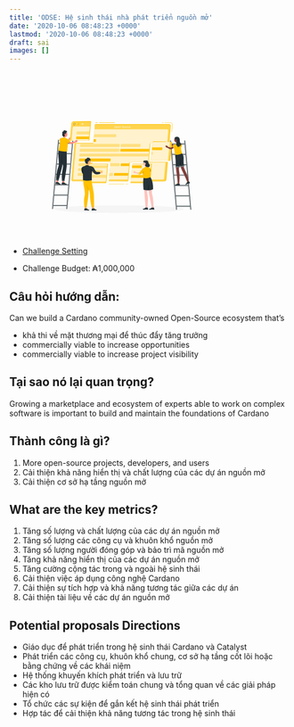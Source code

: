 ```yaml
---
title: 'ODSE: Hệ sinh thái nhà phát triển nguồn mở'
date: '2020-10-06 08:48:23 +0000'
lastmod: '2020-10-06 08:48:23 +0000'
draft: sai
images: []
---
```


<svg xmlns="http://www.w3.org/2000/svg" viewbox="0 0 500 500" width="400px" height="300"><g id="freepik--Shadow--inject-169"><ellipse id="freepik--path--inject-169" cx="245.18" cy="412.39" rx="193.89" ry="11.32" style="fill:#f5f5f5"></ellipse></g><g id="freepik--Coding--inject-169"><path d="M394.34,158.17l-219.81.05-1.66,1.5L172,187.58h0l-.38,4.28L170.69,202h0l-.7,8.09h0l-.4,4.54H113.42l-1.67,1.5L104,322.51a4.53,4.53,0,0,0,4.58,5H160l.41-4.75h-.27l1-11.5h0l.7-8.1h0l.56-6.35h0l.71-8.1h0l.57-6.48.69-8h0l.28-3.19h56.44l-1,11.16v.13h0l-3.53,40.4h0l-.15,1.7,0,.57h0l-.22,2.48,54.77,1.52,1.66-1.29L274,311.28h0l.71-8.1h0l1.83-20.93.7-8h0l.28-3.19H334l1.54-17.61h0l.56-6.46.7-8h0l.71-8.1h0l1.42-16.27h51.69l3.09,1.5,1.66-1.5L399.69,164A5.62,5.62,0,0,0,394.34,158.17Z" style="fill:#FFC100"></path><path d="M329.61,329H381a5.59,5.59,0,0,0,5.46-5l4.36-52.55-56.83-.2-1.71,1.33Z" style="fill:#FFC100"></path><polygon points="391.85 216.16 396.11 167.44 172.19 167.44 167.93 216.16 114.42 216.16 104.76 326.55 158.28 326.55 163 272.59 219.43 272.59 214.71 326.55 271.15 326.55 275.87 272.59 332.31 272.59 327.59 326.55 382.19 326.55 386.91 272.59 332.31 272.59 337.25 216.16 391.85 216.16" style="fill:#FFC100"></polygon><polygon points="391.85 216.16 396.11 167.44 172.19 167.44 167.93 216.16 114.42 216.16 104.76 326.55 158.28 326.55 163 272.59 219.43 272.59 214.71 326.55 271.15 326.55 275.87 272.59 332.31 272.59 327.59 326.55 382.19 326.55 386.91 272.59 332.31 272.59 337.25 216.16 391.85 216.16" style="fill:#fff;opacity:0.8"></polygon><path d="M244.26,226.08H130.68a1.84,1.84,0,0,1-1.86-2l.36-4a2.27,2.27,0,0,1,2.21-2H245a1.83,1.83,0,0,1,1.85,2l-.35,4A2.27,2.27,0,0,1,244.26,226.08Z" style="fill:#FFC100"></path><path d="M244.26,226.08H130.68a1.84,1.84,0,0,1-1.86-2l.36-4a2.27,2.27,0,0,1,2.21-2H245a1.83,1.83,0,0,1,1.85,2l-.35,4A2.27,2.27,0,0,1,244.26,226.08Z" style="fill:#fff;opacity:0.5"></path><path d="M306.61,226.08H251.86a1.83,1.83,0,0,1-1.86-2l.35-4a2.27,2.27,0,0,1,2.22-2h54.75a1.83,1.83,0,0,1,1.86,2l-.35,4A2.27,2.27,0,0,1,306.61,226.08Z" style="fill:#FFC100"></path><path d="M306.61,226.08H251.86a1.83,1.83,0,0,1-1.86-2l.35-4a2.27,2.27,0,0,1,2.22-2h54.75a1.83,1.83,0,0,1,1.86,2l-.35,4A2.27,2.27,0,0,1,306.61,226.08Z" style="fill:#fff;opacity:0.5"></path><path d="M243,240.53H129.42a1.83,1.83,0,0,1-1.86-2l.35-4a2.27,2.27,0,0,1,2.21-2H243.7a1.83,1.83,0,0,1,1.86,2l-.35,4A2.27,2.27,0,0,1,243,240.53Z" style="fill:#FFC100"></path><path d="M243,240.53H129.42a1.83,1.83,0,0,1-1.86-2l.35-4a2.27,2.27,0,0,1,2.21-2H243.7a1.83,1.83,0,0,1,1.86,2l-.35,4A2.27,2.27,0,0,1,243,240.53Z" style="fill:#fff;opacity:0.5"></path><path d="M217.39,269.43h-90.5a1.83,1.83,0,0,1-1.86-2l.35-4a2.27,2.27,0,0,1,2.22-2h90.49a1.83,1.83,0,0,1,1.86,2l-.35,4A2.27,2.27,0,0,1,217.39,269.43Z" style="fill:#FFC100"></path><path d="M174.33,203.53H169l-.71,8.09h5.29a2.27,2.27,0,0,0,2.21-2l.35-4A1.83,1.83,0,0,0,174.33,203.53Z" style="fill:#FFC100"></path><path d="M234.84,189.08H170.3l-.71,8.09h64.54a2.27,2.27,0,0,0,2.21-2l.35-4A1.83,1.83,0,0,0,234.84,189.08Z" style="fill:#FFC100"></path><path d="M234.84,189.08H170.3l-.71,8.09h64.54a2.27,2.27,0,0,0,2.21-2l.35-4A1.83,1.83,0,0,0,234.84,189.08Z" style="fill:#fff;opacity:0.5"></path><path d="M334.56,246.88H128.86a2.27,2.27,0,0,0-2.21,2l-.35,4a1.83,1.83,0,0,0,1.85,2h205.7Z" style="fill:#FFC100"></path><path d="M334.56,246.88H128.86a2.27,2.27,0,0,0-2.21,2l-.35,4a1.83,1.83,0,0,0,1.85,2h205.7Z" style="fill:#fff;opacity:0.5"></path><path d="M335.82,232.43H251.3a2.27,2.27,0,0,0-2.21,2l-.35,4a1.83,1.83,0,0,0,1.85,2h84.52Z" style="fill:#FFC100"></path><path d="M244.79,275.78H219.15l-.7,8.1h25.63a2.27,2.27,0,0,0,2.21-2l.35-4A1.83,1.83,0,0,0,244.79,275.78Z" style="fill:#FFC100"></path><path d="M162.72,275.78H126.33a2.27,2.27,0,0,0-2.21,2l-.35,4a1.83,1.83,0,0,0,1.85,2H162Z" style="fill:#FFC100"></path><g style="opacity:0.5"><path d="M244.79,275.78H219.15l-.7,8.1h25.63a2.27,2.27,0,0,0,2.21-2l.35-4A1.83,1.83,0,0,0,244.79,275.78Z" style="fill:#fff"></path><path d="M162.72,275.78H126.33a2.27,2.27,0,0,0-2.21,2l-.35,4a1.83,1.83,0,0,0,1.85,2H162Z" style="fill:#fff"></path></g><path d="M161.45,290.23H125.07a2.25,2.25,0,0,0-2.21,2l-.36,4a1.84,1.84,0,0,0,1.86,2h36.38Z" style="fill:#FFC100"></path><path d="M161.45,290.23H125.07a2.25,2.25,0,0,0-2.21,2l-.36,4a1.84,1.84,0,0,0,1.86,2h36.38Z" style="fill:#fff;opacity:0.5"></path><path d="M160.19,304.68H123.8a2.27,2.27,0,0,0-2.21,2l-.35,4a1.83,1.83,0,0,0,1.85,2h36.39Z" style="fill:#FFC100"></path><path d="M224.72,304.68h-8.09l-.71,8.1H224a2.25,2.25,0,0,0,2.21-2l.36-4A1.83,1.83,0,0,0,224.72,304.68Z" style="fill:#FFC100"></path><g style="opacity:0.5"><path d="M160.19,304.68H123.8a2.27,2.27,0,0,0-2.21,2l-.35,4a1.83,1.83,0,0,0,1.85,2h36.39Z" style="fill:#fff"></path><path d="M224.72,304.68h-8.09l-.71,8.1H224a2.25,2.25,0,0,0,2.21-2l.36-4A1.83,1.83,0,0,0,224.72,304.68Z" style="fill:#fff"></path></g><path d="M398.18,164.74a4.52,4.52,0,0,0-4.58-5H172.87l-1.23,14.11H389.31a3,3,0,0,1,3,3.32l-3.42,39h4.75Z" style="fill:#FFC100"></path><path d="M398.18,164.74a4.52,4.52,0,0,0-4.58-5H172.87l-1.23,14.11H389.31a3,3,0,0,1,3,3.32l-3.42,39h4.75Z" style="fill:#fff;opacity:0.30000000000000004"></path><path d="M384,272.59,379.77,321a3.7,3.7,0,0,1-3.62,3.32H327.79l-.42,4.75h51.42a5.59,5.59,0,0,0,5.46-5l4.5-51.42Z" style="fill:#FFC100"></path><path d="M384,272.59,379.77,321a3.7,3.7,0,0,1-3.62,3.32H327.79l-.42,4.75h51.42a5.59,5.59,0,0,0,5.46-5l4.5-51.42Z" style="fill:#fff;opacity:0.30000000000000004"></path><path d="M116.52,216.16,107.35,321a3,3,0,0,0,3,3.32h48.36l-.42,4.75H106.92a4.53,4.53,0,0,1-4.59-5l9.42-107.85Z" style="fill:#FFC100"></path><path d="M116.52,216.16,107.35,321a3,3,0,0,0,3,3.32h48.36l-.42,4.75H106.92a4.53,4.53,0,0,1-4.59-5l9.42-107.85Z" style="fill:#fff;opacity:0.30000000000000004"></path><polygon points="271.35 324.28 214.91 324.28 214.5 329.03 270.93 329.03 271.35 324.28" style="fill:#FFC100"></polygon><polygon points="271.35 324.28 214.91 324.28 214.5 329.03 270.93 329.03 271.35 324.28" style="fill:#fff;opacity:0.30000000000000004"></polygon><path d="M273.06,304.68H232.32a2.27,2.27,0,0,0-2.21,2l-.35,4a1.83,1.83,0,0,0,1.85,2h40.75Z" style="fill:#FFC100"></path><path d="M333.24,304.68H329.5l-.71,8.1h3.74a2.27,2.27,0,0,0,2.21-2l.35-4A1.83,1.83,0,0,0,333.24,304.68Z" style="fill:#FFC100"></path><path d="M275.59,275.78H252.38a2.27,2.27,0,0,0-2.21,2l-.35,4a1.83,1.83,0,0,0,1.86,2h23.2Z" style="fill:#FFC100"></path><path d="M402.7,181.86h0a.49.49,0,0,1-.45-.54l1.83-21a5.1,5.1,0,0,0-5.16-5.66h-17a.5.5,0,0,1-.5-.5.51.51,0,0,1,.5-.5h17a6.09,6.09,0,0,1,6.16,6.74l-1.84,21A.5.5,0,0,1,402.7,181.86Z" style="fill:#FFC100"></path><path d="M378.09,154.68H373.8a.5.5,0,0,1-.5-.5.51.51,0,0,1,.5-.5h4.29a.5.5,0,0,1,.5.5A.5.5,0,0,1,378.09,154.68Z" style="fill:#FFC100"></path><path d="M271.87,338.3h-6.42a.51.51,0,0,1-.5-.5.5.5,0,0,1,.5-.5h6.42a.5.5,0,0,1,.5.5A.51.51,0,0,1,271.87,338.3Z" style="fill:#FFC100"></path><path d="M260.15,338.3H214a.51.51,0,0,1-.5-.5.5.5,0,0,1,.5-.5h46.13a.5.5,0,0,1,.5.5A.5.5,0,0,1,260.15,338.3Z" style="fill:#FFC100"></path><path d="M231.92,169.06a2.31,2.31,0,0,1-.91-.95,2.57,2.57,0,0,1-.24-1.36,2.75,2.75,0,0,1,.48-1.36,2.89,2.89,0,0,1,1.07-.95,3.07,3.07,0,0,1,1.45-.34,2.68,2.68,0,0,1,1.37.34,2.25,2.25,0,0,1,.91.95,2.46,2.46,0,0,1,.23,1.36,2.81,2.81,0,0,1-.47,1.36,2.89,2.89,0,0,1-1.07.95,3.06,3.06,0,0,1-1.44.34A2.72,2.72,0,0,1,231.92,169.06Zm2.49-.58a2.15,2.15,0,0,0,1.13-1.73,1.81,1.81,0,0,0-.17-1,1.68,1.68,0,0,0-.66-.71,1.84,1.84,0,0,0-1-.26,2.16,2.16,0,0,0-1.06.26,2.24,2.24,0,0,0-.79.71,2.11,2.11,0,0,0-.35,1,1.92,1.92,0,0,0,.18,1,1.62,1.62,0,0,0,.66.71,1.88,1.88,0,0,0,1,.26A2.1,2.1,0,0,0,234.41,168.48Z" style="fill:#fff"></path><path d="M240.52,165.63a1.61,1.61,0,0,1,.64.7,2,2,0,0,1,.17,1,2.34,2.34,0,0,1-.35,1.05,2.1,2.1,0,0,1-.77.71,2.28,2.28,0,0,1-1,.25,1.67,1.67,0,0,1-.76-.17,1.28,1.28,0,0,1-.56-.47l-.18,2H237l.47-5.36h.68l-.05.62a1.62,1.62,0,0,1,.64-.49,1.85,1.85,0,0,1,.82-.17A1.93,1.93,0,0,1,240.52,165.63Zm-.67,3a1.36,1.36,0,0,0,.52-.49,1.71,1.71,0,0,0,.24-.72,1.52,1.52,0,0,0-.11-.72,1.14,1.14,0,0,0-.43-.49,1.44,1.44,0,0,0-1.87.49,1.71,1.71,0,0,0-.24.72,1.41,1.41,0,0,0,.11.72,1,1,0,0,0,.43.49,1.21,1.21,0,0,0,.66.18A1.37,1.37,0,0,0,239.85,168.59Z" style="fill:#fff"></path><path d="M245.83,167.62h-3.19a1.1,1.1,0,0,0,.38.83,1.39,1.39,0,0,0,.94.32,1.6,1.6,0,0,0,1.18-.48l.35.46a1.8,1.8,0,0,1-.71.47,2.35,2.35,0,0,1-.89.17,2.22,2.22,0,0,1-1.09-.26,1.66,1.66,0,0,1-.68-.71,2,2,0,0,1-.17-1,2.29,2.29,0,0,1,.34-1,2.12,2.12,0,0,1,.77-.72,2.16,2.16,0,0,1,1-.25,1.86,1.86,0,0,1,1,.25,1.56,1.56,0,0,1,.62.72,2.12,2.12,0,0,1,.16,1.05C245.85,167.46,245.84,167.53,245.83,167.62Zm-2.67-1.33a1.4,1.4,0,0,0-.48.82h2.52a1.15,1.15,0,0,0-.33-.82A1.12,1.12,0,0,0,244,166,1.32,1.32,0,0,0,243.16,166.29Z" style="fill:#fff"></path><path d="M250.27,165.81a1.58,1.58,0,0,1,.33,1.27l-.2,2.26h-.71l.19-2.18a1.06,1.06,0,0,0-.2-.85.92.92,0,0,0-.76-.29,1.35,1.35,0,0,0-.94.33,1.48,1.48,0,0,0-.42,1l-.17,2h-.71l.34-3.92h.68l0,.59a1.62,1.62,0,0,1,.62-.47,2.15,2.15,0,0,1,.85-.16A1.49,1.49,0,0,1,250.27,165.81Z" style="fill:#fff"></path><path d="M254.21,169.22a2.09,2.09,0,0,1-.81-.47l.32-.58a2.1,2.1,0,0,0,.72.44,2.69,2.69,0,0,0,.94.16,1.76,1.76,0,0,0,1-.22.73.73,0,0,0,.37-.58.52.52,0,0,0-.13-.43,1.15,1.15,0,0,0-.41-.26c-.17-.06-.4-.12-.71-.2a5.73,5.73,0,0,1-.92-.28,1.35,1.35,0,0,1-.57-.43,1.06,1.06,0,0,1-.19-.79,1.43,1.43,0,0,1,.28-.75,1.77,1.77,0,0,1,.71-.53,2.75,2.75,0,0,1,1.13-.2,3.35,3.35,0,0,1,.89.12,2,2,0,0,1,.73.34l-.29.59a2.75,2.75,0,0,0-.67-.32,2.55,2.55,0,0,0-.72-.1,1.62,1.62,0,0,0-1,.23.76.76,0,0,0-.37.59.5.5,0,0,0,.14.43,1.11,1.11,0,0,0,.42.26,7.12,7.12,0,0,0,.69.2,6.53,6.53,0,0,1,.92.28,1.35,1.35,0,0,1,.57.43,1,1,0,0,1,.19.78,1.36,1.36,0,0,1-.29.74,1.56,1.56,0,0,1-.72.54,2.92,2.92,0,0,1-1.12.19A3.46,3.46,0,0,1,254.21,169.22Z" style="fill:#fff"></path><path d="M259,169.13a1.64,1.64,0,0,1-.66-.72,1.85,1.85,0,0,1-.17-1,2.11,2.11,0,0,1,.35-1,2,2,0,0,1,.79-.72,2.29,2.29,0,0,1,1.08-.25,2,2,0,0,1,1,.25,1.61,1.61,0,0,1,.67.72,2,2,0,0,1,.17,1,2.16,2.16,0,0,1-.36,1,2.07,2.07,0,0,1-.78.72,2.33,2.33,0,0,1-1.08.26A2,2,0,0,1,259,169.13Zm1.78-.54a1.43,1.43,0,0,0,.52-.49,1.57,1.57,0,0,0,.23-.72,1.41,1.41,0,0,0-.11-.72,1.08,1.08,0,0,0-.43-.49,1.3,1.3,0,0,0-.66-.17,1.47,1.47,0,0,0-.69.17,1.52,1.52,0,0,0-.52.49,1.71,1.71,0,0,0-.24.72,1.52,1.52,0,0,0,.11.72,1.11,1.11,0,0,0,.44.49,1.21,1.21,0,0,0,.66.18A1.37,1.37,0,0,0,260.74,168.59Z" style="fill:#fff"></path><path d="M267,165.42l-.35,3.92H266l.05-.59a1.59,1.59,0,0,1-.61.47,1.85,1.85,0,0,1-.78.17,1.59,1.59,0,0,1-1.2-.44,1.54,1.54,0,0,1-.34-1.27l.2-2.26H264l-.19,2.17a1.16,1.16,0,0,0,.2.87,1,1,0,0,0,.76.29,1.28,1.28,0,0,0,.92-.34,1.52,1.52,0,0,0,.41-1l.17-2Z" style="fill:#fff"></path><path d="M269.6,165.56a2.06,2.06,0,0,1,.9-.18l-.06.69h-.17a1.29,1.29,0,0,0-.93.35,1.46,1.46,0,0,0-.42,1l-.17,2H268l.34-3.92h.68l-.05.66A1.36,1.36,0,0,1,269.6,165.56Z" style="fill:#fff"></path><path d="M271.65,169.13a1.63,1.63,0,0,1-.68-.72,1.85,1.85,0,0,1-.17-1,2.14,2.14,0,0,1,1.15-1.75,2.37,2.37,0,0,1,1.1-.25,2,2,0,0,1,.93.21,1.34,1.34,0,0,1,.59.63l-.57.34a1.21,1.21,0,0,0-.42-.42,1.3,1.3,0,0,0-.6-.14,1.51,1.51,0,0,0-.7.17,1.47,1.47,0,0,0-.53.49,1.71,1.71,0,0,0-.24.72,1.43,1.43,0,0,0,.12.73,1,1,0,0,0,.43.48,1.3,1.3,0,0,0,.68.18,1.41,1.41,0,0,0,1.12-.57l.51.34a1.85,1.85,0,0,1-.7.63,2.26,2.26,0,0,1-1,.22A2.1,2.1,0,0,1,271.65,169.13Z" style="fill:#fff"></path><path d="M278.85,167.62h-3.19a1.1,1.1,0,0,0,.38.83,1.39,1.39,0,0,0,.94.32,1.6,1.6,0,0,0,1.18-.48l.35.46a1.8,1.8,0,0,1-.71.47,2.37,2.37,0,0,1-.9.17,2.21,2.21,0,0,1-1.08-.26,1.66,1.66,0,0,1-.68-.71,1.9,1.9,0,0,1-.17-1,2.29,2.29,0,0,1,.34-1,2.08,2.08,0,0,1,1.8-1,1.87,1.87,0,0,1,1,.25,1.62,1.62,0,0,1,.62.72,2.12,2.12,0,0,1,.16,1.05C278.87,167.46,278.86,167.53,278.85,167.62Zm-2.67-1.33a1.4,1.4,0,0,0-.48.82h2.52a1.15,1.15,0,0,0-.33-.82,1.12,1.12,0,0,0-.83-.31A1.32,1.32,0,0,0,276.18,166.29Z" style="fill:#fff"></path><path d="M174.23,154.44h6.41a.5.5,0,0,0,0-1h-6.41a.5.5,0,1,0,0,1Z" style="fill:#FFC100"></path><path d="M185.94,154.44h46.13a.5.5,0,0,0,0-1H185.94a.5.5,0,0,0,0,1Z" style="fill:#FFC100"></path></g><g id="freepik--character-4--inject-169"><path d="M397.61,207.68l18.06,206.48h2.85l-.76-8.69h39.81l.76,8.69h2.85L443.11,207.68h-2.85l.76,8.68h-39.8l-.76-8.68Zm3.86,11.53h39.8l2.47,28.2H403.93Zm2.71,31H444l2.46,28.19h-39.8Zm2.72,31h39.8l2.47,28.19h-39.8Zm2.72,31h39.8l2.47,28.2H412.08Zm2.71,31.05h39.81l2.46,28.19H414.8Zm45,59.23H417.51l-2.46-28.19h39.8Z" style="fill:#263238"></path><path d="M397.61,207.68l18.06,206.48h2.85l-.76-8.69h39.81l.76,8.69h2.85L443.11,207.68h-2.85l.76,8.68h-39.8l-.76-8.68Zm3.86,11.53h39.8l2.47,28.2H403.93Zm2.71,31H444l2.46,28.19h-39.8Zm2.72,31h39.8l2.47,28.19h-39.8Zm2.72,31h39.8l2.47,28.2H412.08Zm2.71,31.05h39.81l2.46,28.19H414.8Zm45,59.23H417.51l-2.46-28.19h39.8Z" style="fill:#fff;opacity:0.30000000000000004"></path><path d="M422.51,219.22,417.44,224l-9.73-2.25v-1.92a.81.81,0,0,0-1.15-.73s-.47.33-.65.3c-.81-.11-2.49-2.12-2.49-2.12a.84.84,0,0,0-.82-.14l-.69.27a.8.8,0,0,0-.5.93l1.1,4.87a.81.81,0,0,0,.65.62l3.07.54s8.77,5.4,11.95,4.66,7.92-5.19,7.92-5.19Z" style="fill:#7f3e3b"></path><polygon points="347.71 210.15 345.5 211.49 342.02 266.74 396.43 268.45 398.41 267.26 403.86 210.61 347.71 210.15" style="fill:#FFC100"></polygon><polygon points="400.06 212 345.5 211.49 340.04 267.93 394.6 268.43 400.06 212" style="fill:#FFC100"></polygon><polygon points="400.06 212 345.5 211.49 340.04 267.93 394.6 268.43 400.06 212" style="fill:#fff;opacity:0.8"></polygon><path d="M373,228l-29-.27-.79,8.1,29,.27a2.27,2.27,0,0,0,2.23-2l.39-4A1.84,1.84,0,0,0,373,228Z" style="fill:#FFC100"></path><path d="M343.7,242.22h-1.17l-.78,8.1h1.16a2.26,2.26,0,0,0,2.23-2l.39-4A1.83,1.83,0,0,0,343.7,242.22Z" style="fill:#FFC100"></path><path d="M343.7,242.22h-1.17l-.78,8.1h1.16a2.26,2.26,0,0,0,2.23-2l.39-4A1.83,1.83,0,0,0,343.7,242.22Z" style="fill:#fff;opacity:0.5"></path><polygon points="391.69 268.4 396.43 268.45 401.89 212.01 397.15 211.97 391.69 268.4" style="fill:#FFC100"></polygon><polygon points="391.69 268.4 396.43 268.45 401.89 212.01 397.15 211.97 391.69 268.4" style="fill:#fff;opacity:0.30000000000000004"></polygon><path d="M414.52,197.72s-3.67.29-3.66,2.83c0,1.61,1.27-1.05,3.07-1.87S414.52,197.72,414.52,197.72Z" style="fill:#263238"></path><path d="M428.6,283.46s1.8,6.1,2.62,8.05c4.27,10.28,12.91,25.16,18.37,40.58l4.39-1.7a197,197,0,0,0-6.59-23.14c-2.19-6.26-6-12.61-8.3-19.47a64.17,64.17,0,0,1-1.25-8Z" style="fill:#7f3e3b"></path><path d="M432.37,244.7s4.84,4.86,5.69,11.1-1,16.71,1.9,28l-11.21,3.07s-9.08-31.72-9.93-39.39Z" style="fill:#263238"></path><path d="M425.1,273.76,428,263.69l3.5-5.64a57.6,57.6,0,0,1-1,16.92c-.95,4.21-1.74,7.67-2.29,10.1C427.59,282.79,426.41,278.6,425.1,273.76Z" style="opacity:0.4"></path><path d="M418.32,336.57a2.14,2.14,0,0,1-1.45-.42.45.45,0,0,1,0-.51.6.6,0,0,1,.38-.26c.83-.21,2.54.82,2.61.87a.1.1,0,0,1,.06.12.12.12,0,0,1-.1.09A8.57,8.57,0,0,1,418.32,336.57Zm-.76-1a.85.85,0,0,0-.23,0,.29.29,0,0,0-.23.15c-.1.15-.07.22,0,.26.22.33,1.47.37,2.39.28A5.42,5.42,0,0,0,417.56,335.58Z" style="fill:#FFC100"></path><path d="M419.82,336.46s0,0-.05,0c-.58-.28-1.75-1.39-1.63-1.94,0-.14.12-.3.45-.32a.87.87,0,0,1,.64.21,3.44,3.44,0,0,1,.73,1.94.11.11,0,0,1-.06.11A.11.11,0,0,1,419.82,336.46Zm-1.16-2h-.07c-.21,0-.23.09-.24.12,0,.34.73,1.2,1.33,1.58a2.72,2.72,0,0,0-.62-1.54.59.59,0,0,0-.4-.16Z" style="fill:#FFC100"></path><path d="M420.36,335.78l5.42.14a.43.43,0,0,1,.41.35l.87,4.42a.72.72,0,0,1-.56.86h-.15c-2-.08-3.69-.23-6.12-.28-2.86-.07-2.15.29-5.52.25-2,0-2.34-2.34-1.48-2.43,3.95-.4,4.39-1.58,5.95-3A1.7,1.7,0,0,1,420.36,335.78Z" style="fill:#263238"></path><path d="M447.63,333.2a2.14,2.14,0,0,1-1.5.12.45.45,0,0,1-.16-.49.57.57,0,0,1,.26-.38c.71-.49,2.66-.12,2.75-.1a.11.11,0,0,1,.09.09.13.13,0,0,1-.05.13A9.12,9.12,0,0,1,447.63,333.2Zm-1.06-.66-.21.1a.38.38,0,0,0-.16.23c0,.17,0,.23.06.25.33.23,1.51-.17,2.34-.58A5.33,5.33,0,0,0,446.57,332.54Z" style="fill:#FFC100"></path><path d="M449,332.57s0,0-.05,0c-.65-.05-2.12-.68-2.21-1.24,0-.13,0-.32.31-.45a.85.85,0,0,1,.68,0c.77.28,1.33,1.51,1.36,1.56a.13.13,0,0,1,0,.12A.09.09,0,0,1,449,332.57Zm-1.81-1.5-.06,0c-.19.08-.18.17-.18.2.08.33,1.1.87,1.8,1a2.76,2.76,0,0,0-1.12-1.22.61.61,0,0,0-.44,0Z" style="fill:#FFC100"></path><path d="M449.27,331.74l5.11-1.77a.46.46,0,0,1,.52.18l2.36,3.85a.72.72,0,0,1-.23,1l-.13.06c-1.86.61-3.53,1.08-5.83,1.88-2.71.94-1.91,1-5.08,2.17-1.91.69-3-1.37-2.24-1.76,3.56-1.76,3.56-3,4.53-4.85A1.83,1.83,0,0,1,449.27,331.74Z" style="fill:#263238"></path><path d="M415.6,283.37s-.17,6.35,0,8.46c.89,11.1,4.51,27.91,4.94,44.27h4.65a198.24,198.24,0,0,0,.79-27.29c-.23-5.73-1.75-11.77-1.78-17.83a64,64,0,0,1,1.27-8Z" style="fill:#7f3e3b"></path><path d="M427.59,245.86a25.77,25.77,0,0,1,2.53,21.78c-4.37,13.05-3.27,19.46-3.27,19.46H414.68s0-17.07-.52-22.73c-.38-4-1.38-8.36-1.06-16Z" style="fill:#263238"></path><polygon points="426.98 284.67 427.35 287.57 414.19 287.57 414.19 284.67 426.98 284.67" style="fill:#263238"></polygon><polygon points="426.98 284.67 427.35 287.57 414.19 287.57 414.19 284.67 426.98 284.67" style="fill:#fff;opacity:0.4"></polygon><polygon points="439.96 281.18 427.72 284.82 428.6 287.57 440.78 284.03 439.96 281.18" style="fill:#263238"></polygon><polygon points="439.96 281.18 427.72 284.82 428.6 287.57 440.78 284.03 439.96 281.18" style="fill:#fff;opacity:0.4"></polygon><path d="M423.4,216s-2.74-.29-2.69-5.32c0,0-2.53-1.15-4.17.33s1.48,5-.56,6.43C416,217.42,417.77,218.62,423.4,216Z" style="fill:#7f3e3b"></path><path d="M411.42,203.6c0-.34-.23-.6-.45-.59s-.37.31-.35.64.22.6.44.59S411.44,203.93,411.42,203.6Z" style="fill:#263238"></path><path d="M411.19,204.21l-1.78,2.35a2.21,2.21,0,0,0,2,.35Z" style="fill:#a02724"></path><path d="M423.07,203.07c-.21,4.26-.2,6.07-2.32,8.29-3.26,2.27-8.4,2.15-9.47-2.09-1-3.82-.47-10.14,3.68-11.91a5.83,5.83,0,0,1,8.11,5.71Z" style="fill:#7f3e3b"></path><path d="M412.05,202.6a.23.23,0,0,1-.18,0,1.59,1.59,0,0,0-1.38-.39.2.2,0,0,1-.24-.13.2.2,0,0,1,.13-.25,2,2,0,0,1,1.75.47.19.19,0,0,1,0,.27h0A.14.14,0,0,1,412.05,202.6Z" style="fill:#263238"></path><path d="M411.06,203l-.93-.13S410.68,203.53,411.06,203Z" style="fill:#263238"></path><path d="M418.75,212.37a5.66,5.66,0,0,1-2.28,2.09,15.84,15.84,0,0,1-.37-1.64A7.69,7.69,0,0,0,418.75,212.37Z" style="opacity:0.2"></path><path d="M425.47,216.67s0-3.38-4-2.75-6.91,2.54-7,4.51Z" style="fill:#FFC100"></path><path d="M425.47,216.67s0-3.38-4-2.75-6.91,2.54-7,4.51Z" style="opacity:0.1"></path><path d="M427.87,216.3s5.29.16,5.29,4.39a7,7,0,0,1-3,6Z" style="fill:#FFC100"></path><path d="M427.87,216.3s5.29.16,5.29,4.39a7,7,0,0,1-3,6Z" style="opacity:0.1"></path><path d="M433.93,245.22a34.59,34.59,0,0,1-3.17-11.42c-.53-6.24,3.28-17.34-3.49-17.55s-10.47.74-14.49,2.32-3.17,12.48-2.54,16.61,2.54,14.59,2.54,14.59S424.31,251.25,433.93,245.22Z" style="fill:#FFC100"></path><path d="M409.92,232.48a43.13,43.13,0,0,1-.1-7.31l4.59-.57A27.54,27.54,0,0,1,409.92,232.48Z" style="opacity:0.1"></path><path d="M406.12,223.86,401,228.67l-9.73-2.24v-2.07a.71.71,0,0,0-1-.65,4,4,0,0,1-.87.14c-.83-.11-2.44-1.93-2.44-1.93a.7.7,0,0,0-.72-.12l-2.06,1.92a.83.83,0,0,0-.4.88l2.21,3.18a1.26,1.26,0,0,0,.81.68l3,.58s8.78,5.4,11.95,4.66,7.93-5.18,7.93-5.18Z" style="fill:#7f3e3b"></path><path d="M412.78,218.57s-3.17.92-7.75,4.94c0,0,.17,3.17,4.2,6.66,0,0,4.33-2.71,5.67-6.73S412.78,218.57,412.78,218.57Z" style="fill:#FFC100"></path><path d="M414.41,196.89s-3,1.38-2.21,3.54,1.25,4,.66,4.71,1.43.88,1.33-1.51c0,0,.26,3,1.79,3.37s2.58,4.84,1.3,7-1.58,7.1-.31,8.21,3.69,2.21,3.4,4.17,2.91.64,2.28-1.74c0,0,1.74,2.69,3.86.26s-1.27-4.65-1.27-4.65,2.57.79,2.63,2.17.91,2.06,1.91.53a3.49,3.49,0,0,0-.63-4.34s1.7-.28,1.91.91,2.16-.8.47-2.36-4.65-2.36-4.6-8.38-1.11-11.16-5.71-12.22S414.41,196.89,414.41,196.89Z" style="fill:#263238"></path><path d="M415.49,204.52a3.25,3.25,0,0,0-1.08,2.27c0,1.16,1.06,1.48,2,.94s1.92-1.66,1.51-2.72A1.47,1.47,0,0,0,415.49,204.52Z" style="fill:#7f3e3b"></path></g><g id="freepik--character-3--inject-169"><polygon points="343.11 277.42 286.32 277.18 284.65 278.5 284.25 310.56 283.5 318.66 282.43 330.16 282.22 332.44 281.99 334.91 335.84 335.2 338.31 332.7 343.11 277.42" style="fill:#FFC100"></polygon><polygon points="279.66 332.42 336.07 332.72 341.08 278.76 284.65 278.5 279.66 332.42" style="fill:#FFC100"></polygon><polygon points="279.66 332.42 336.07 332.72 341.08 278.76 284.65 278.5 279.66 332.42" style="fill:#fff;opacity:0.8"></polygon><path d="M311.21,281.79l-26.84-.14-.75,8.1,26.84.14a2.27,2.27,0,0,0,2.22-2l.37-4A1.84,1.84,0,0,0,311.21,281.79Z" style="fill:#FFC100"></path><polygon points="280.94 318.65 337.35 318.95 338.1 310.85 281.69 310.55 280.94 318.65" style="fill:#FFC100"></polygon><polygon points="279.87 330.15 279.43 334.9 335.84 335.2 336.28 330.45 279.87 330.15" style="fill:#FFC100"></polygon><polygon points="279.87 330.15 279.43 334.9 335.84 335.2 336.28 330.45 279.87 330.15" style="fill:#fff;opacity:0.30000000000000004"></polygon><path d="M319.76,343.06s.64,13.17.93,17.55c.81,11.95,3.92,47.75,3.92,47.75h5.32s2-16.44,1.45-30.56c-.24-5.83-2-11-2.39-15s1.87-10.35.31-16.14C327.82,341.2,319.76,343.06,319.76,343.06Z" style="fill:#ffc3bd"></path><path d="M332.41,343.38s1.13,13.83,1.78,18.4c1.68,11.71,8.86,46.47,8.86,46.47l5.32-.24s-.12-18-2.53-32.21c-.81-4.75-2.1-8.85-2.61-12.23-.64-4.21.71-11.32-1.12-17C340.39,341.16,332.41,343.38,332.41,343.38Z" style="fill:#ffc3bd"></path><path d="M337.89,316.09s9.39,8.73,9.06,37.22a46.11,46.11,0,0,1-28.56,1.48s-2.53-20.91,0-36.31Z" style="fill:#263238"></path><path d="M318.69,275.75c0-.33-.22-.58-.44-.57s-.37.3-.34.63.22.58.43.57S318.71,276.08,318.69,275.75Z" style="fill:#263238"></path><path d="M318.33,275.2l-.91-.14S318,275.69,318.33,275.2Z" style="fill:#263238"></path><path d="M330.48,287.11s-2.68-.27-2.63-5.2c0,0-2.48-1.13-4.08.32s1.45,4.86-.54,6.29C323.23,288.52,325,289.7,330.48,287.11Z" style="fill:#ffc3bd"></path><path d="M318.66,276.22l-1.74,2.3a2.16,2.16,0,0,0,1.92.34Z" style="fill:#ed893e"></path><path d="M330.16,274.48c-.2,4.17-.19,5.95-2.27,8.11-3.19,2.23-8.22,2.11-9.27-2-.94-3.74-.46-9.92,3.61-11.66a5.71,5.71,0,0,1,7.93,5.59Z" style="fill:#ffc3bd"></path><path d="M319.44,274.77a.17.17,0,0,1-.18,0,1.54,1.54,0,0,0-1.35-.37.19.19,0,0,1-.23-.13.21.21,0,0,1,.13-.25,2,2,0,0,1,1.71.46.19.19,0,0,1,0,.26h0A.13.13,0,0,1,319.44,274.77Z" style="fill:#263238"></path><path d="M325.93,283.59a5.47,5.47,0,0,1-2.23,2c-.13-.54-.29-1.09-.36-1.6A7.82,7.82,0,0,0,325.93,283.59Z" style="opacity:0.2"></path><path d="M332.56,287.83s-1.55-3.73-6.34-2.19-5.85,4.22-5.85,4.22Z" style="fill:#FFC100"></path><path d="M332.56,287.83s-1.55-3.73-6.34-2.19-5.85,4.22-5.85,4.22Z" style="opacity:0.2"></path><path d="M336.21,288.63s6.19,5.72,3.52,11.32-7.17-2.3-7.17-2.3Z" style="fill:#FFC100"></path><path d="M336.21,288.63s6.19,5.72,3.52,11.32-7.17-2.3-7.17-2.3Z" style="opacity:0.2"></path><path d="M324.5,407.79l6,.15a.46.46,0,0,1,.46.38l1,4.88a.8.8,0,0,1-.62.94l-.17,0c-2.15-.09-4.06-.26-6.74-.32-3.15-.08-2.36.32-6.08.28-2.23,0-2.58-2.58-1.63-2.68,4.36-.44,4.84-1.74,6.55-3.25A1.93,1.93,0,0,1,324.5,407.79Z" style="fill:#263238"></path><path d="M343.06,407.73l6,0a.47.47,0,0,1,.46.38l1,4.86a.81.81,0,0,1-.61,1l-.17,0c-2.15-.06-4.06-.19-6.73-.21-3.16,0-2.36.36-6.08.38-2.24,0-2.63-2.54-1.68-2.65,4.35-.51,4.81-1.82,6.5-3.36A1.87,1.87,0,0,1,343.06,407.73Z" style="fill:#263238"></path><path d="M339.73,316.3s-8.59,6.31-22,3c0,0-4.22-19.91-1.39-25.91,2.52-5.36,7.56-6.07,11.57-6.33s10.29-.77,10.08,7.29S337.72,307.1,339.73,316.3Z" style="fill:#FFC100"></path><path d="M315.9,307.85a71.2,71.2,0,0,1-.53-8l5-1.8Z" style="opacity:0.2"></path><path d="M306.68,303.88l-11.48-2-.49-1a1.81,1.81,0,0,0-2-.94l-.52.11-1.34-1a1.8,1.8,0,0,0-2.2.07h0a1.78,1.78,0,0,0-.66,1.39v1.17a1.8,1.8,0,0,0,.33,1l.91,1.3a1.8,1.8,0,0,0,1.35.77l3.9.25,12.16,3.09Z" style="fill:#ffc3bd"></path><path d="M322.54,290.43s-3.34-2.21-6.79,1.12-9.31,11.32-9.31,11.32l-2.08-.24-.27,5.93a8,8,0,0,0,6-.34c3-1.51,12.66-12.85,12.66-12.85S324,292,322.54,290.43Z" style="fill:#FFC100"></path><polygon points="305.94 301.72 305.94 305 305.02 305.43 305.94 306.05 305.94 309.63 303.1 309 303.1 301.72 305.94 301.72" style="fill:#FFC100"></polygon><polygon points="305.94 301.72 305.94 305 305.02 305.43 305.94 306.05 305.94 309.63 303.1 309 303.1 301.72 305.94 301.72" style="fill:#fff;opacity:0.5"></polygon><path d="M333.89,356.24q-1.17.09-2.43.12c-.5-13.8,3.5-18.87,3.5-18.87A63.51,63.51,0,0,0,333.89,356.24Z" style="opacity:0.30000000000000004"></path><path d="M324.64,267.34s6.71-2.33,7.92,4.49,7.29,8.56,3.92,13.11-13.08,1.14-13.25-2.69-.12-10.24-1.54-11.08c0,0,.85,2.64,0,2.64s-1.43-1-1.32-2.34c0,0,0,1.68-2,1.08s1.15-2.81,1.15-2.81a7.28,7.28,0,0,0-2,1.19c-.55.6-.7-.3,0-1.43C318,268.61,320.42,266.56,324.64,267.34Z" style="fill:#263238"></path><path d="M322.74,275.89a3.24,3.24,0,0,0-1.05,2.23c-.05,1.13,1,1.45,2,.92s1.87-1.63,1.47-2.67A1.45,1.45,0,0,0,322.74,275.89Z" style="fill:#ffc3bd"></path></g><g id="freepik--character-2--inject-169"><path d="M161.65,301.82l5.51-.76.42-1.35a1.08,1.08,0,0,1,1.31-.71l.63.17,2.38-1.25a1.06,1.06,0,0,1,.58-.11h0a1.08,1.08,0,0,1,1,1.1l-.06,2.17a.66.66,0,0,1,0,.14l-.25,1.64a1.09,1.09,0,0,1-.9.9l-3.45.54-6.33,1.35Z" style="fill:#ffb573"></path><path d="M165.51,300.29a58.28,58.28,0,0,1-8.55,0c-1.51-.12-2.83-1.23-4-2.78l-4.77,7a10.69,10.69,0,0,0,3.86,2.7c6,1.9,14.43-1.54,14.43-1.54A5.38,5.38,0,0,0,165.51,300.29Z" style="fill:#263238"></path><path d="M165.51,300.29a58.28,58.28,0,0,1-8.55,0c-1.51-.12-2.83-1.23-4-2.78l-4.77,7a10.69,10.69,0,0,0,3.86,2.7c6,1.9,14.43-1.54,14.43-1.54A5.38,5.38,0,0,0,165.51,300.29Z" style="opacity:0.30000000000000004"></path><polygon points="155.71 277 150.4 334.75 205.14 334.97 206.84 333.58 212.19 277.26 155.71 277" style="fill:#FFC100"></polygon><polygon points="148.95 332.27 205.37 332.48 210.29 278.52 153.87 278.31 148.95 332.27" style="fill:#FFC100"></polygon><polygon points="148.95 332.27 205.37 332.48 210.29 278.52 153.87 278.31 148.95 332.27" style="fill:#fff;opacity:0.8"></polygon><polygon points="150.21 318.5 206.62 318.71 207.36 310.61 150.94 310.4 150.21 318.5" style="fill:#FFC100"></polygon><polygon points="150.21 318.5 206.62 318.71 207.36 310.61 150.94 310.4 150.21 318.5" style="fill:#fff;opacity:0.5"></polygon><path d="M193.84,296.1,152.26,296l-.74,8.1,41.58.15a2.26,2.26,0,0,0,2.22-2l.37-4A1.85,1.85,0,0,0,193.84,296.1Z" style="fill:#FFC100"></path><path d="M193.84,296.1,152.26,296l-.74,8.1,41.58.15a2.26,2.26,0,0,0,2.22-2l.37-4A1.85,1.85,0,0,0,193.84,296.1Z" style="fill:#fff;opacity:0.5"></path><polygon points="152.84 289.6 209.26 289.81 210 281.71 153.58 281.5 152.84 289.6" style="fill:#FFC100"></polygon><polygon points="152.84 289.6 209.26 289.81 210 281.71 153.58 281.5 152.84 289.6" style="fill:#fff;opacity:0.5"></polygon><polygon points="149.16 330 148.72 334.75 205.14 334.96 205.57 330.21 149.16 330" style="fill:#FFC100"></polygon><polygon points="149.16 330 148.72 334.75 205.14 334.96 205.57 330.21 149.16 330" style="fill:#fff;opacity:0.30000000000000004"></polygon><path d="M145.39,284s3-.31,3-5.87c0,0,2.79-1.27,4.59.37s-1.62,5.48.62,7.09C153.57,285.54,151.6,286.86,145.39,284Z" style="fill:#ffb573"></path><path d="M158.61,270.29c0-.37.24-.66.49-.64s.41.33.39.71-.25.65-.49.64S158.58,270.66,158.61,270.29Z" style="fill:#263238"></path><path d="M158.86,271l2,2.6a2.45,2.45,0,0,1-2.16.39Z" style="fill:#ed893e"></path><path d="M145.75,269.71c.23,4.7.22,6.7,2.56,9.15,3.6,2.5,9.26,2.37,10.45-2.31,1.06-4.21.52-11.18-4.06-13.14a6.44,6.44,0,0,0-8.95,6.3Z" style="fill:#ffb573"></path><path d="M157.91,269.19a.23.23,0,0,0,.2,0,1.74,1.74,0,0,1,1.52-.43.22.22,0,0,0,.27-.15.23.23,0,0,0-.15-.27,2.17,2.17,0,0,0-1.92.51.21.21,0,0,0,0,.3h0A.19.19,0,0,0,157.91,269.19Z" style="fill:#263238"></path><path d="M150.52,280a6.25,6.25,0,0,0,2.51,2.29c.15-.61.33-1.23.42-1.8A8.79,8.79,0,0,1,150.52,280Z" style="opacity:0.2"></path><path d="M143.31,284.81s.56-3.54,4.85-3.56c6.06,0,7.84,2.84,7.84,2.84Z" style="fill:#263238"></path><path d="M143.31,284.81s.56-3.54,4.85-3.56c6.06,0,7.84,2.84,7.84,2.84Z" style="opacity:0.30000000000000004"></path><polygon points="141.97 403.03 142.51 411.99 147.53 411.81 147.82 403.21 141.97 403.03" style="fill:#ffb573"></polygon><path d="M148.37,411.24a.13.13,0,0,1-.1-.1.14.14,0,0,1,.06-.13c.08-.05,1.91-1.1,2.78-.86a.62.62,0,0,1,.39.28.47.47,0,0,1,0,.54,2.24,2.24,0,0,1-1.54.41A9.63,9.63,0,0,1,148.37,411.24Zm.4-.17c1,.12,2.3.1,2.54-.24,0,0,.07-.12,0-.27a.32.32,0,0,0-.25-.17.85.85,0,0,0-.23,0A5.9,5.9,0,0,0,148.77,411.07Z" style="fill:#FFC100"></path><path d="M148.31,411.23a.11.11,0,0,1-.06-.11,3.57,3.57,0,0,1,.81-2,1,1,0,0,1,.69-.22c.34,0,.45.21.46.35.11.59-1.14,1.73-1.77,2h-.05A.08.08,0,0,1,148.31,411.23Zm1.35-2.12a.65.65,0,0,0-.42.16,2.89,2.89,0,0,0-.69,1.61c.65-.39,1.47-1.28,1.43-1.64,0,0,0-.12-.25-.14Z" style="fill:#FFC100"></path><path d="M147.84,410.51l-5.72,0a.45.45,0,0,0-.45.36l-1,4.66a.75.75,0,0,0,.58.91l.16,0c2.06-.05,3.89-.17,6.46-.18,3,0,2.26.36,5.82.39,2.15,0,2.53-2.42,1.62-2.54-4.17-.5-4.61-1.76-6.22-3.24A1.81,1.81,0,0,0,147.84,410.51Z" style="fill:#263238"></path><polygon points="142.25 407.66 147.67 407.66 147.82 403.21 141.97 403.03 142.25 407.66" style="opacity:0.2"></polygon><path d="M138.27,324.87s-1.07,7.52,1.58,20.11c1.12,5.32,2.9,16.1,2.85,21.53,0,3.6-.79,5.23-2.06,14.25s.63,25.34.63,25.34l7.28.08s4.54-30.15,5.39-40.62c.43-5.32.63-21.37.63-21.37L152,324.87Z" style="fill:#FFC100"></path><path d="M147.23,337.63s1.63,11.49,7,20.9c.21-6.53.3-14.34.3-14.34l-.06-.5-3.72-5.18Z" style="opacity:0.1"></path><polygon points="163.55 403.22 164.46 412.16 169.47 411.77 169.4 403.16 163.55 403.22" style="fill:#ffb573"></polygon><path d="M170.29,411.16a.12.12,0,0,1-.1-.09.12.12,0,0,1,.05-.14c.08-.05,1.85-1.17,2.74-1a.67.67,0,0,1,.4.28.47.47,0,0,1,0,.54,2.23,2.23,0,0,1-1.52.47A9.6,9.6,0,0,1,170.29,411.16Zm.39-.18c1,.07,2.3,0,2.53-.35,0,0,.06-.12,0-.27a.31.31,0,0,0-.25-.16.65.65,0,0,0-.24,0A5.79,5.79,0,0,0,170.68,411Z" style="fill:#FFC100"></path><path d="M170.22,411.16a.15.15,0,0,1-.06-.11,3.58,3.58,0,0,1,.72-2.06.92.92,0,0,1,.68-.25c.35,0,.46.19.48.33.14.58-1.07,1.78-1.68,2.08h-.14Zm1.27-2.18a.64.64,0,0,0-.42.18,2.88,2.88,0,0,0-.62,1.63c.63-.41,1.41-1.34,1.36-1.69,0,0,0-.12-.25-.13Z" style="fill:#FFC100"></path><path d="M169.72,410.45l-5.71.27a.45.45,0,0,0-.43.38l-.82,4.7a.77.77,0,0,0,.62.89h.16c2.06-.13,3.88-.33,6.45-.45,3-.14,2.27.26,5.83.15,2.15-.08,2.42-2.53,1.51-2.61-4.18-.33-4.67-1.56-6.35-3A1.89,1.89,0,0,0,169.72,410.45Z" style="fill:#263238"></path><polygon points="169.4 403.16 163.55 403.22 164 407.63 169.44 407.31 169.4 403.16" style="opacity:0.2"></polygon><path d="M146,324.87a42.31,42.31,0,0,0,4.77,22c5.84,10.61,6.42,13.73,6.84,18.68.4,4.74.43,6.34,1.06,16.15s4.2,24.47,4.2,24.47l7.52-.48s0-31.05-1.27-42C168,353.87,162,324.87,162,324.87Z" style="fill:#FFC100"></path><path d="M143.31,283.58s-9.52,1.23-10.7,6.7,1.55,15.91,5.35,17.22S143.31,283.58,143.31,283.58Z" style="fill:#263238"></path><path d="M139.49,288.69l-1.67-1s-2.35,3-3.82,14.49c1,2.67,2.39,4.79,4,5.33s2.69-3.28,3.54-8Z" style="opacity:0.4"></path><path d="M137.24,326.26s9.85,2.73,26.36,0a156.22,156.22,0,0,1,.59-27.67c1.78-13.66-1.54-14.61-10.8-15.08s-15.85-1-16.15,7.48C136.52,310.58,137.24,326.26,137.24,326.26Z" style="fill:#263238"></path><path d="M159.9,291.38s.71,7.72,3.73,12.77h0c.14-1.85.32-3.72.56-5.56a37.21,37.21,0,0,0,.39-7.77L161.34,286Z" style="opacity:0.4"></path><path d="M183.49,302.72,189,302l.43-1.35a1.08,1.08,0,0,1,1.31-.72l.62.17,2.38-1.24a1.17,1.17,0,0,1,.58-.12h0a1.08,1.08,0,0,1,1,1.1l0,2.18s0,.09,0,.14l-.26,1.64a1.08,1.08,0,0,1-.9.9l-3.44.54-6.33,1.34Z" style="fill:#ffb573"></path><path d="M159,284.09s6.89,0,10.09,4.64c2.68,3.88,5.46,12.12,9.74,12.47a58.28,58.28,0,0,0,8.55,0,5.35,5.35,0,0,1,1,5.35s-8.43,3.44-14.43,1.54-15.61-19.59-15.61-19.59Z" style="fill:#263238"></path><path d="M153.82,272.25a11.72,11.72,0,0,0,.83-5.23s4.43,1.66,5.09-.41a2,2,0,0,0-1.46-2.62s2.19-.29.94-1.78-3.5-.95-3.5-.95,2.25-1.42.53-2.25-4.27,1.72-4.27,1.72,1.47-2.38-.24-2.79-3.8,4-3.8,4-4.52.45-4.63,2.05a1.44,1.44,0,0,0,1.48,1.61s-3,.47-2.49,2a1.09,1.09,0,0,0,1.78.64s-1.89,1.65-1.24,3.16c.47,1.09,1.3.54,1.3.54s-.53,2.15.36,3.18,1.24-.81,1.24-.81a4.42,4.42,0,0,0,1.56,3.29s1.42-1.39,4.27-.44Z" style="fill:#263238"></path><path d="M154.12,271.3a3.61,3.61,0,0,1,1.18,2.51c0,1.28-1.16,1.63-2.21,1s-2.12-1.83-1.67-3A1.64,1.64,0,0,1,154.12,271.3Z" style="fill:#ffb573"></path></g><g id="freepik--character-1--inject-169"><path d="M105.17,205.49l-.76,8.69H64.61l.76-8.69H62.52L44.46,412h2.85l.76-8.68h39.8L87.11,412H90L108,205.49Zm-3.47,39.73H61.9L64.36,217h39.81Zm-2.72,31H59.18l2.47-28.19h39.8Zm-2.71,31.05H56.46l2.47-28.2h39.8Zm-2.72,31H53.75l2.46-28.19H96Zm-2.72,31H51L53.5,341.2H93.3Zm-40,2.85H90.59l-2.47,28.2H48.32Z" style="fill:#263238"></path><path d="M105.17,205.49l-.76,8.69H64.61l.76-8.69H62.52L44.46,412h2.85l.76-8.68h39.8L87.11,412H90L108,205.49Zm-3.47,39.73H61.9L64.36,217h39.81Zm-2.72,31H59.18l2.47-28.19h39.8Zm-2.71,31.05H56.46l2.47-28.2h39.8Zm-2.72,31H53.75l2.46-28.19H96Zm-2.72,31H51L53.5,341.2H93.3Zm-40,2.85H90.59l-2.47,28.2H48.32Z" style="fill:#fff;opacity:0.30000000000000004"></path><path d="M76.8,204.25,83.25,208l11.19-4.94.13-2.74a1.29,1.29,0,0,1,1.29-1.23H97L98.12,198a1.3,1.3,0,0,1,2,.25l.66,1a1.26,1.26,0,0,1,.21.84l-.35,3.32a1.3,1.3,0,0,1-.84,1.09l-3,1.1s-9.29,6.62-12.69,7.37-10.14-2.8-10.14-2.8Z" style="fill:#ff8b7b"></path><path d="M161.21,149.71,109.7,150c-2.77,0-5.67,1.87-5.92,4.64l-3.56,51.51,54,1.91,1.83-1.37Z" style="fill:#FFC100"></path><polygon points="154.19 207.99 158.52 159.23 105.06 159.15 100.72 207.91 154.19 207.99" style="fill:#FFC100"></polygon><polygon points="154.19 207.99 158.52 159.23 105.06 159.15 100.72 207.91 154.19 207.99" style="fill:#fff;opacity:0.8"></polygon><path d="M155.31,195.35,119,195.29a2.27,2.27,0,0,0-2.21,2l-.36,4a1.84,1.84,0,0,0,1.85,2l36.35,0Z" style="fill:#FFC100"></path><path d="M156.6,180.88l-36.35,0a2.28,2.28,0,0,0-2.22,2l-.35,4a1.82,1.82,0,0,0,1.85,2l36.35.06Z" style="fill:#FFC100"></path><path d="M156.6,180.88l-36.35,0a2.28,2.28,0,0,0-2.22,2l-.35,4a1.82,1.82,0,0,0,1.85,2l36.35.06Z" style="fill:#fff;opacity:0.5"></path><path d="M106,168.87a3.69,3.69,0,0,1,3.62-3.32l48.31.07,1.26-14.12-51.37-.08a5.6,5.6,0,0,0-5.46,5L97.8,207.9h4.75Z" style="fill:#FFC100"></path><path d="M106,168.87a3.69,3.69,0,0,1,3.62-3.32l48.31.07,1.26-14.12-51.37-.08a5.6,5.6,0,0,0-5.46,5L97.8,207.9h4.75Z" style="fill:#fff;opacity:0.30000000000000004"></path><path d="M138.86,158.25a3.64,3.64,0,0,1-3.55,3.26,2.94,2.94,0,0,1-3-3.27,3.62,3.62,0,0,1,3.55-3.26A2.94,2.94,0,0,1,138.86,158.25Z" style="fill:#FFC100"></path><path d="M138.86,158.25a3.64,3.64,0,0,1-3.55,3.26,2.94,2.94,0,0,1-3-3.27,3.62,3.62,0,0,1,3.55-3.26A2.94,2.94,0,0,1,138.86,158.25Z" style="fill:#fff;opacity:0.5"></path><path d="M126.75,158.23a3.64,3.64,0,0,1-3.55,3.26,2.94,2.94,0,0,1-3-3.27,3.64,3.64,0,0,1,3.55-3.26A2.94,2.94,0,0,1,126.75,158.23Z" style="fill:#FFC100"></path><path d="M114.63,158.21a3.62,3.62,0,0,1-3.55,3.26,2.94,2.94,0,0,1-3-3.27,3.64,3.64,0,0,1,3.55-3.26A2.94,2.94,0,0,1,114.63,158.21Z" style="fill:#FFC100"></path><path d="M114.63,158.21a3.62,3.62,0,0,1-3.55,3.26,2.94,2.94,0,0,1-3-3.27,3.64,3.64,0,0,1,3.55-3.26A2.94,2.94,0,0,1,114.63,158.21Z" style="opacity:0.2"></path><path d="M113.05,159.24l-1-1,1-1a.47.47,0,0,0-.66-.66l-1,1-1-1a.47.47,0,0,0-.66.66l1,1c-.35.34-.7.68-1,1a.46.46,0,0,0,.65.66l1-1,1,1A.46.46,0,0,0,113.05,159.24Z" style="fill:#fff"></path><path d="M125.42,157.77h-3.86a.47.47,0,0,0,0,.93h3.86a.47.47,0,0,0,0-.93Z" style="fill:#fff"></path><polygon points="133.96 159.88 135.94 159.88 133.97 157.89 133.96 159.88" style="fill:#fff"></polygon><polygon points="135.28 156.59 137.26 158.58 137.27 156.59 135.28 156.59" style="fill:#fff"></polygon><polygon points="57.84 323.3 57.08 332.25 62.08 332.79 63.6 324.32 57.84 323.3" style="fill:#ff8b7b"></polygon><path d="M63,332.79a.12.12,0,0,1-.08-.11.12.12,0,0,1,.08-.12c.08,0,2-.82,2.87-.46a.68.68,0,0,1,.35.34.49.49,0,0,1-.07.54,2.21,2.21,0,0,1-1.58.18A9.42,9.42,0,0,1,63,332.79Zm.42-.11c.95.26,2.26.43,2.55.13,0,0,.08-.11,0-.27a.32.32,0,0,0-.21-.21,1,1,0,0,0-.23-.06A5.71,5.71,0,0,0,63.37,332.68Z" style="fill:#FFC100"></path><path d="M62.89,332.77a.11.11,0,0,1,0-.11,3.56,3.56,0,0,1,1.09-1.9.93.93,0,0,1,.71-.11c.34.08.42.26.41.41,0,.6-1.38,1.55-2,1.73H63A.08.08,0,0,1,62.89,332.77Zm1.65-1.9a.69.69,0,0,0-.45.09,2.93,2.93,0,0,0-.91,1.5c.69-.29,1.64-1.06,1.65-1.41,0,0,0-.13-.22-.18Z" style="fill:#FFC100"></path><path d="M62.53,332l-5.67-.79a.45.45,0,0,0-.49.29L54.7,336a.76.76,0,0,0,.44,1,.42.42,0,0,0,.15,0c2.05.25,3.88.4,6.42.76,3,.42,2.19.67,5.71,1.22,2.12.32,2.85-2,2-2.28-4-1.1-4.31-2.41-5.69-4.11A1.85,1.85,0,0,0,62.53,332Z" style="fill:#263238"></path><polygon points="63.6 324.32 57.84 323.3 57.44 327.97 62.8 328.76 63.6 324.32" style="fill:#263238;opacity:0.2"></polygon><path d="M86.24,181.77s4.05-1.9,3.66-.3-3.35,2.32-4.19,1.73S86.24,181.77,86.24,181.77Z" style="fill:#263238"></path><path d="M75.8,200.65s3-.31,3-5.87c0,0,2.79-1.27,4.6.37s-1.63,5.48.61,7.09C84,202.24,82,203.56,75.8,200.65Z" style="fill:#ff8b7b"></path><path d="M89,187c0-.37.24-.66.49-.64s.41.33.39.71-.25.65-.49.64S89,187.36,89,187Z" style="fill:#263238"></path><path d="M89.27,187.66l2,2.6a2.45,2.45,0,0,1-2.16.39Z" style="fill:#ff5652"></path><path d="M76.16,186.41c.23,4.7.22,6.7,2.57,9.15,3.59,2.5,9.25,2.37,10.44-2.31,1.06-4.21.52-11.18-4.06-13.14a6.44,6.44,0,0,0-9,6.3Z" style="fill:#ff8b7b"></path><path d="M88.32,185.89a.23.23,0,0,0,.2,0,1.74,1.74,0,0,1,1.52-.43.22.22,0,0,0,.27-.15.23.23,0,0,0-.15-.27,2.17,2.17,0,0,0-1.92.51.21.21,0,0,0,0,.3h0A.19.19,0,0,0,88.32,185.89Z" style="fill:#263238"></path><path d="M80.93,196.68A6.25,6.25,0,0,0,83.44,199c.16-.61.33-1.23.42-1.8A8.79,8.79,0,0,1,80.93,196.68Z" style="opacity:0.2"></path><path d="M78.7,196.27s.33-.4,1.65.18c0,0,3.08-3.46,3.63-5.95a3.76,3.76,0,0,0,1.73-3c.12-2.07.18-3.43,1-3.91s3.1-2.55,1.43-4.69-1.55.36-1.55.36-4.91-5.64-4.21-1.9c0,0-5.57-1.28-2.74,1.78,0,0-6.29,1.6-4.21,7.54A8.29,8.29,0,0,0,78.7,196.27Z" style="fill:#263238"></path><path d="M84.53,188a3.61,3.61,0,0,1,1.18,2.51c.05,1.28-1.16,1.63-2.21,1s-2.12-1.83-1.67-3A1.65,1.65,0,0,1,84.53,188Z" style="fill:#ff8b7b"></path><path d="M80.84,199.2a18.47,18.47,0,0,1,4,.8,5.57,5.57,0,0,0-4.14-2.7,4,4,0,0,0-4.42,2A20.38,20.38,0,0,1,80.84,199.2Z" style="fill:#FFC100"></path><path d="M80.84,199.2a18.47,18.47,0,0,1,4,.8,5.57,5.57,0,0,0-4.14-2.7,4,4,0,0,0-4.42,2A20.38,20.38,0,0,1,80.84,199.2Z" style="fill:#fff;opacity:0.5"></path><path d="M65.05,234.71s-2.57,5.9-1.47,21.89c0,0,2.08,18.89.8,25-2.31,11-6.18,13-7.52,44.41l6.88,1s9.09-31.78,11.17-42.51c1.28-6.66,3-26.84,3-26.84l.64-21.38Z" style="fill:#263238"></path><polygon points="75.15 324.97 75.16 333.95 80.19 334.06 80.97 325.49 75.15 324.97" style="fill:#ff8b7b"></polygon><path d="M81.06,333.54a.11.11,0,0,1-.09-.1.13.13,0,0,1,.06-.13c.09,0,2-1,2.83-.7a.63.63,0,0,1,.37.31.47.47,0,0,1,0,.54,2.25,2.25,0,0,1-1.56.32A8.61,8.61,0,0,1,81.06,333.54Zm.41-.14c1,.17,2.29.23,2.55-.09,0,0,.07-.12,0-.28a.35.35,0,0,0-.23-.18,1,1,0,0,0-.24-.05A5.8,5.8,0,0,0,81.47,333.4Z" style="fill:#FFC100"></path><path d="M81,333.53a.1.1,0,0,1,0-.11,3.5,3.5,0,0,1,.92-2,.92.92,0,0,1,.7-.18c.34.05.44.23.44.38.08.59-1.24,1.66-1.88,1.9h0A.08.08,0,0,1,81,333.53Zm1.47-2a.62.62,0,0,0-.43.14,2.83,2.83,0,0,0-.78,1.56c.67-.35,1.54-1.19,1.52-1.55,0,0,0-.12-.24-.15Z" style="fill:#FFC100"></path><path d="M80.57,332.78l-5.71-.3a.47.47,0,0,0-.47.33l-1.28,4.6a.76.76,0,0,0,.52.94.45.45,0,0,0,.16,0c2.06.07,3.9.06,6.46.2,3,.16,2.24.48,5.79.72,2.14.15,2.67-2.27,1.76-2.44-4.13-.74-4.49-2-6-3.6A1.91,1.91,0,0,0,80.57,332.78Z" style="fill:#263238"></path><polygon points="75.16 330.13 80.54 330.22 80.97 325.49 75.15 324.97 75.16 330.13" style="fill:#263238;opacity:0.2"></polygon><path d="M77.65,260.64,76.25,258l-3.72-3.48s-1.18,15.08,2.84,27.06C76.25,275.57,77.2,265.6,77.65,260.64Z" style="opacity:0.4"></path><path d="M73.48,236.25s-1.19,5.7-1,18.29,4.81,22.17,4.75,29.69c-.11,10.95-4.78,16.86-2.85,43.7h7.36s5.83-33.25,6.65-44.41c.85-11.55-.06-46.32-.06-46.32Z" style="fill:#263238"></path><path d="M74,199.79s-5.34.42-6.53,4.1a7.18,7.18,0,0,0,.86,6.31l2.88.82Z" style="fill:#FFC100"></path><path d="M74,199.79s-5.34.42-6.53,4.1a7.18,7.18,0,0,0,.86,6.31l2.88.82Z" style="opacity:0.1"></path><path d="M80.84,199.2c3.43.31,10.45,1.9,11.17,9s-2.62,32.3-2.62,32.3-13.3.47-25.65-3.09a138.16,138.16,0,0,0,4.75-30.16C68.71,201.82,72.77,198.48,80.84,199.2Z" style="fill:#FFC100"></path><path d="M85.44,207s2.38,7.07,6.29,11.58c.27-3.55.43-6.8.36-9.05Z" style="opacity:0.1"></path><path d="M96,208.16l5.7,4.82,11.88-2.93.6-2.68a1.29,1.29,0,0,1,1.48-1l1.09.19,1.32-.85a1.3,1.3,0,0,1,1.89.58l.48,1.11a1.3,1.3,0,0,1,.06.87l-.92,3.21a1.31,1.31,0,0,1-1,.92l-3.16.57s-10.29,4.91-13.78,5.06-9.49-4.51-9.49-4.51Z" style="fill:#ff8b7b"></path><path d="M86.28,200.56S92,202,98.6,208.29a13.1,13.1,0,0,1-6.82,7.47S80.13,203.76,86.28,200.56Z" style="fill:#FFC100"></path><polygon points="56.58 324.09 56.38 326.62 63.86 327.69 64.58 325.44 56.58 324.09" style="fill:#263238"></polygon><polygon points="56.58 324.09 56.38 326.62 63.86 327.69 64.58 325.44 56.58 324.09" style="fill:#fff;opacity:0.30000000000000004"></polygon><polygon points="74.06 326.23 74.3 328.76 81.91 328.75 82.35 326.28 74.06 326.23" style="fill:#263238"></polygon><polygon points="74.06 326.23 74.3 328.76 81.91 328.75 82.35 326.28 74.06 326.23" style="fill:#fff;opacity:0.30000000000000004"></polygon></g></svg>

- [Challenge Setting](https://cardano.ideascale.com/c/idea/421335?utm_source=Project+Catalyst&utm_campaign=77e1338ae1-EMAIL_CAMPAIGN_2020_09_01_09_39_COPY_01&utm_medium=email&utm_term=0_2451b43b07-77e1338ae1-77927517)

- Challenge Budget: ₳1,000,000

## Câu hỏi hướng dẫn:

Can we build a Cardano community-owned Open-Source ecosystem that’s

- khả thi về mặt thương mại để thúc đẩy tăng trưởng
- commercially viable to increase opportunities
- commercially viable to increase project visibility

## Tại sao nó lại quan trọng?

Growing a marketplace and ecosystem of experts able to work on complex software is important to build and maintain the foundations of Cardano

## Thành công là gì?

1. More open-source projects, developers, and users
2. Cải thiện khả năng hiển thị và chất lượng của các dự án nguồn mở
3. Cải thiện cơ sở hạ tầng nguồn mở

## What are the key metrics?

1. Tăng số lượng và chất lượng của các dự án nguồn mở
2. Tăng số lượng các công cụ và khuôn khổ nguồn mở
3. Tăng số lượng người đóng góp và bảo trì mã nguồn mở
4. Tăng khả năng hiển thị của các dự án nguồn mở
5. Tăng cường cộng tác trong và ngoài hệ sinh thái
6. Cải thiện việc áp dụng công nghệ Cardano
7. Cải thiện sự tích hợp và khả năng tương tác giữa các dự án
8. Cải thiện tài liệu về các dự án nguồn mở

## Potential proposals Directions

- Giáo dục để phát triển trong hệ sinh thái Cardano và Catalyst
- Phát triển các công cụ, khuôn khổ chung, cơ sở hạ tầng cốt lõi hoặc bằng chứng về các khái niệm
- Hệ thống khuyến khích phát triển và lưu trữ
- Các kho lưu trữ được kiểm toán chung và tổng quan về các giải pháp hiện có
- Tổ chức các sự kiện để gắn kết hệ sinh thái phát triển
- Hợp tác để cải thiện khả năng tương tác trong hệ sinh thái
